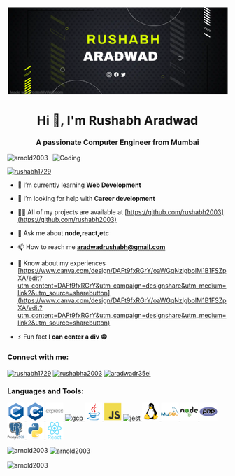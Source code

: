 ![logo](https://github.com/rushabh2003/rushabh2003/blob/main/GITB.png)
<h1 align="center">Hi 👋, I'm Rushabh Aradwad</h1>
<h3 align="center">A passionate Computer Engineer from Mumbai</h3>
<img align="right" alt="Coding" width="400" src="https://miro.medium.com/v2/resize:fit:1400/0*C-cPP9D2MIyeexAT.gif">

<p align="left"> <img src="https://komarev.com/ghpvc/?username=arnold2003&label=Profile%20views&color=0e75b6&style=flat" alt="arnold2003" /> </p>

<p align="left"> <a href="https://twitter.com/rushabh1729" target="blank"><img src="https://img.shields.io/twitter/follow/rushabh1729?logo=twitter&style=for-the-badge" alt="rushabh1729" /></a> </p>

- 🌱 I’m currently learning **Web Development**

- 🤝 I’m looking for help with **Career development**

- 👨‍💻 All of my projects are available at [https://github.com/rushabh2003](https://github.com/rushabh2003)

- 💬 Ask me about **node,react,etc**

- 📫 How to reach me **aradwadrushabh@gmail.com**

- 📄 Know about my experiences [https://www.canva.com/design/DAFt9fxRGrY/oaWGqNzlgboIM1B1FSZpXA/edit?utm_content=DAFt9fxRGrY&utm_campaign=designshare&utm_medium=link2&utm_source=sharebutton](https://www.canva.com/design/DAFt9fxRGrY/oaWGqNzlgboIM1B1FSZpXA/edit?utm_content=DAFt9fxRGrY&utm_campaign=designshare&utm_medium=link2&utm_source=sharebutton)

- ⚡ Fun fact **I can center a div 😁**

<h3 align="left">Connect with me:</h3>
<p align="left">
<a href="https://twitter.com/rushabh1729" target="blank"><img align="center" src="https://raw.githubusercontent.com/rahuldkjain/github-profile-readme-generator/master/src/images/icons/Social/twitter.svg" alt="rushabh1729" height="30" width="40" /></a>
<a href="https://instagram.com/rushabha2003" target="blank"><img align="center" src="https://raw.githubusercontent.com/rahuldkjain/github-profile-readme-generator/master/src/images/icons/Social/instagram.svg" alt="rushabha2003" height="30" width="40" /></a>
<a href="https://auth.geeksforgeeks.org/user/aradwadr35ei" target="blank"><img align="center" src="https://raw.githubusercontent.com/rahuldkjain/github-profile-readme-generator/master/src/images/icons/Social/geeks-for-geeks.svg" alt="aradwadr35ei" height="30" width="40" /></a>
</p>

<h3 align="left">Languages and Tools:</h3>
<p align="left"> <a href="https://www.cprogramming.com/" target="_blank" rel="noreferrer"> <img src="https://raw.githubusercontent.com/devicons/devicon/master/icons/c/c-original.svg" alt="c" width="40" height="40"/> </a> <a href="https://www.w3schools.com/cpp/" target="_blank" rel="noreferrer"> <img src="https://raw.githubusercontent.com/devicons/devicon/master/icons/cplusplus/cplusplus-original.svg" alt="cplusplus" width="40" height="40"/> </a> <a href="https://expressjs.com" target="_blank" rel="noreferrer"> <img src="https://raw.githubusercontent.com/devicons/devicon/master/icons/express/express-original-wordmark.svg" alt="express" width="40" height="40"/> </a> <a href="https://cloud.google.com" target="_blank" rel="noreferrer"> <img src="https://www.vectorlogo.zone/logos/google_cloud/google_cloud-icon.svg" alt="gcp" width="40" height="40"/> </a> <a href="https://www.java.com" target="_blank" rel="noreferrer"> <img src="https://raw.githubusercontent.com/devicons/devicon/master/icons/java/java-original.svg" alt="java" width="40" height="40"/> </a> <a href="https://developer.mozilla.org/en-US/docs/Web/JavaScript" target="_blank" rel="noreferrer"> <img src="https://raw.githubusercontent.com/devicons/devicon/master/icons/javascript/javascript-original.svg" alt="javascript" width="40" height="40"/> </a> <a href="https://jestjs.io" target="_blank" rel="noreferrer"> <img src="https://www.vectorlogo.zone/logos/jestjsio/jestjsio-icon.svg" alt="jest" width="40" height="40"/> </a> <a href="https://www.linux.org/" target="_blank" rel="noreferrer"> <img src="https://raw.githubusercontent.com/devicons/devicon/master/icons/linux/linux-original.svg" alt="linux" width="40" height="40"/> </a> <a href="https://www.mysql.com/" target="_blank" rel="noreferrer"> <img src="https://raw.githubusercontent.com/devicons/devicon/master/icons/mysql/mysql-original-wordmark.svg" alt="mysql" width="40" height="40"/> </a> <a href="https://nodejs.org" target="_blank" rel="noreferrer"> <img src="https://raw.githubusercontent.com/devicons/devicon/master/icons/nodejs/nodejs-original-wordmark.svg" alt="nodejs" width="40" height="40"/> </a> <a href="https://www.php.net" target="_blank" rel="noreferrer"> <img src="https://raw.githubusercontent.com/devicons/devicon/master/icons/php/php-original.svg" alt="php" width="40" height="40"/> </a> <a href="https://www.postgresql.org" target="_blank" rel="noreferrer"> <img src="https://raw.githubusercontent.com/devicons/devicon/master/icons/postgresql/postgresql-original-wordmark.svg" alt="postgresql" width="40" height="40"/> </a> <a href="https://www.python.org" target="_blank" rel="noreferrer"> <img src="https://raw.githubusercontent.com/devicons/devicon/master/icons/python/python-original.svg" alt="python" width="40" height="40"/> </a> <a href="https://reactjs.org/" target="_blank" rel="noreferrer"> <img src="https://raw.githubusercontent.com/devicons/devicon/master/icons/react/react-original-wordmark.svg" alt="react" width="40" height="40"/> </a> </p>

<p><img align="left" src="https://github-readme-stats.vercel.app/api/top-langs?username=arnold2003&show_icons=true&locale=en&layout=compact" alt="arnold2003" /></p>

<p>&nbsp;<img align="center" src="https://github-readme-stats.vercel.app/api?username=arnold2003&show_icons=true&locale=en" alt="arnold2003" /></p>

<p><img align="center" src="https://github-readme-streak-stats.herokuapp.com/?user=arnold2003&" alt="arnold2003" /></p>
